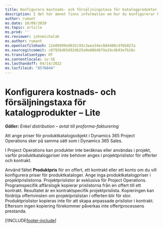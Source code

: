 ```yaml
---
title: Konfigurera kostnads- och försäljningstaxa för katalogprodukter – Lite
description: I det här ämnet finns information om hur du konfigurerar kostnads- och försäljningstaxor för artiklar i en produktkatalog.
author: rumant
ms.date: 10/09/2020
ms.topic: article
ms.prod: ''
ms.reviewer: johnmichalak
ms.author: rumant
ms.openlocfilehash: 12e09d99e9832c93c3aea34ec0d4488cdf6b02fa
ms.sourcegitcommit: c0792bd65d92db25e0e8864879a19c4b93efb10c
ms.translationtype: HT
ms.contentlocale: sv-SE
ms.lasthandoff: 04/14/2022
ms.locfileid: "8576844"
---
```

# <a name="set-up-cost-and-sales-rates-for-catalog-products---lite"></a>Konfigurera kostnads- och försäljningstaxa för katalogprodukter – Lite

_**Gäller:** Enkel distribution – avtal till proforma-fakturering_


Att ange priser för produktkatalogsobjekt i Dynamics 365 Project Operations sker på samma sätt som i Dynamics 365 Sales.

I Project Operations kan produkter inte beräknas eller användas i projekt, varför produktkatalogpriser inte behöver anges i projektprislistor för offerter och kontrakt.

Använd fältet **Produktpris** för en offert, ett kontrakt eller ett konto om du vill konfigurera priser för produktkataloger. Ange inga produktkatalogpriser i projektprislistorna. Projektprislistor är exklusiva för Project Operations. Programspecifik affärslogik kopierar prislistorna från en offert till ett kontrakt. Resultatet är en kontraktspecifik projektprislista. Kopieringen kan fördröja offertvinsten om projektprislistan i offerten blir för stor. Produktprislistor kopieras inte för att skapa anpassade prislistor i kontrakt. Eftersom ingen kopiering förekommer påverkas inte offertprocessens prestanda.


[!INCLUDE[footer-include](../../includes/footer-banner.md)]